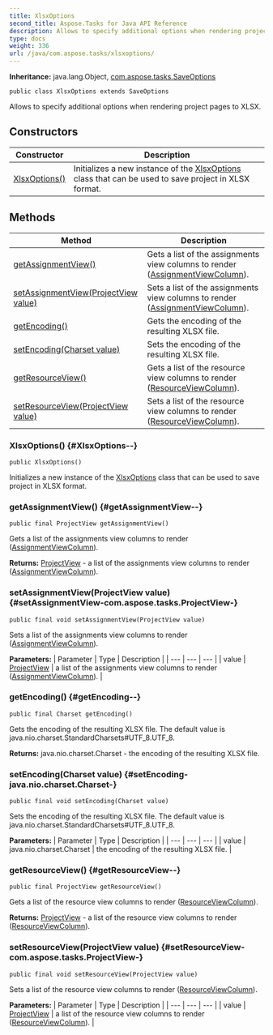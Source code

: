 ```yaml
---
title: XlsxOptions
second_title: Aspose.Tasks for Java API Reference
description: Allows to specify additional options when rendering project pages to XLSX.
type: docs
weight: 336
url: /java/com.aspose.tasks/xlsxoptions/
---
```


**Inheritance:**
java.lang.Object, [com.aspose.tasks.SaveOptions](../../com.aspose.tasks/saveoptions)
```
public class XlsxOptions extends SaveOptions
```

Allows to specify additional options when rendering project pages to XLSX.
## Constructors

| Constructor | Description |
| --- | --- |
| [XlsxOptions()](#XlsxOptions--) | Initializes a new instance of the [XlsxOptions](../../com.aspose.tasks/xlsxoptions) class that can be used to save project in XLSX format. |
## Methods

| Method | Description |
| --- | --- |
| [getAssignmentView()](#getAssignmentView--) | Gets a list of the assignments view columns to render ([AssignmentViewColumn](../../com.aspose.tasks/assignmentviewcolumn)). |
| [setAssignmentView(ProjectView value)](#setAssignmentView-com.aspose.tasks.ProjectView-) | Sets a list of the assignments view columns to render ([AssignmentViewColumn](../../com.aspose.tasks/assignmentviewcolumn)). |
| [getEncoding()](#getEncoding--) | Gets the encoding of the resulting XLSX file. |
| [setEncoding(Charset value)](#setEncoding-java.nio.charset.Charset-) | Sets the encoding of the resulting XLSX file. |
| [getResourceView()](#getResourceView--) | Gets a list of the resource view columns to render ([ResourceViewColumn](../../com.aspose.tasks/resourceviewcolumn)). |
| [setResourceView(ProjectView value)](#setResourceView-com.aspose.tasks.ProjectView-) | Sets a list of the resource view columns to render ([ResourceViewColumn](../../com.aspose.tasks/resourceviewcolumn)). |
### XlsxOptions() {#XlsxOptions--}
```
public XlsxOptions()
```


Initializes a new instance of the [XlsxOptions](../../com.aspose.tasks/xlsxoptions) class that can be used to save project in XLSX format.

### getAssignmentView() {#getAssignmentView--}
```
public final ProjectView getAssignmentView()
```


Gets a list of the assignments view columns to render ([AssignmentViewColumn](../../com.aspose.tasks/assignmentviewcolumn)).

**Returns:**
[ProjectView](../../com.aspose.tasks/projectview) - a list of the assignments view columns to render ([AssignmentViewColumn](../../com.aspose.tasks/assignmentviewcolumn)).
### setAssignmentView(ProjectView value) {#setAssignmentView-com.aspose.tasks.ProjectView-}
```
public final void setAssignmentView(ProjectView value)
```


Sets a list of the assignments view columns to render ([AssignmentViewColumn](../../com.aspose.tasks/assignmentviewcolumn)).

**Parameters:**
| Parameter | Type | Description |
| --- | --- | --- |
| value | [ProjectView](../../com.aspose.tasks/projectview) | a list of the assignments view columns to render ([AssignmentViewColumn](../../com.aspose.tasks/assignmentviewcolumn)). |

### getEncoding() {#getEncoding--}
```
public final Charset getEncoding()
```


Gets the encoding of the resulting XLSX file. The default value is java.nio.charset.StandardCharsets\#UTF\_8.UTF\_8.

**Returns:**
java.nio.charset.Charset - the encoding of the resulting XLSX file.
### setEncoding(Charset value) {#setEncoding-java.nio.charset.Charset-}
```
public final void setEncoding(Charset value)
```


Sets the encoding of the resulting XLSX file. The default value is java.nio.charset.StandardCharsets\#UTF\_8.UTF\_8.

**Parameters:**
| Parameter | Type | Description |
| --- | --- | --- |
| value | java.nio.charset.Charset | the encoding of the resulting XLSX file. |

### getResourceView() {#getResourceView--}
```
public final ProjectView getResourceView()
```


Gets a list of the resource view columns to render ([ResourceViewColumn](../../com.aspose.tasks/resourceviewcolumn)).

**Returns:**
[ProjectView](../../com.aspose.tasks/projectview) - a list of the resource view columns to render ([ResourceViewColumn](../../com.aspose.tasks/resourceviewcolumn)).
### setResourceView(ProjectView value) {#setResourceView-com.aspose.tasks.ProjectView-}
```
public final void setResourceView(ProjectView value)
```


Sets a list of the resource view columns to render ([ResourceViewColumn](../../com.aspose.tasks/resourceviewcolumn)).

**Parameters:**
| Parameter | Type | Description |
| --- | --- | --- |
| value | [ProjectView](../../com.aspose.tasks/projectview) | a list of the resource view columns to render ([ResourceViewColumn](../../com.aspose.tasks/resourceviewcolumn)). |

